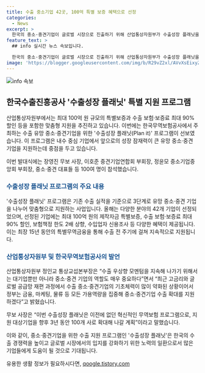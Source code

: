 ```yaml
---
title: 수출 중소기업 42곳, 100억 특별 보증 혜택으로 선정
categories:
  - News
excerpt: >
  한국의 중소·중견기업이 글로벌 시장으로 진출하기 위해 산업통상자원부가 수출성장 플래닛을 통해 맞춤형 지원을 확대하고 있다. 이 프로그램은 수출 잠재력이 큰 중소·중견기업을 대상으로 최대 100억 원의 특별보증과 수출 보험·보증료 최대 90% 할인 등의 혜택을 제공하여 선정된 기업에게 최장 15년 동안 특별무역금융을 제공한다. 정부는 중소·중견기업들의 수출 확대를 위해 금융, 마케팅, 물류 등 모든 분야의 지원을 강화하고 있다.
feature_text: >
  ## info 실시간 뉴스 속보입니다.

  한국의 중소·중견기업이 글로벌 시장으로 진출하기 위해 산업통상자원부가 수출성장 플래닛을 통해 맞춤형 지원을 확대하고 있다. 이 프로그램은 수출 잠재력이 큰 중소·중견기업을 대상으로 최대 100억 원의 특별보증과 수출 보험·보증료 최대 90% 할인 등의 혜택을 제공하여 선정된 기업에게 최장 15년 동안 특별무역금융을 제공한다. 정부는 중소·중견기업들의 수출 확대를 위해 금융, 마케팅, 물류 등 모든 분야의 지원을 강화하고 있다.
image: 'https://blogger.googleusercontent.com/img/b/R29vZ2xl/AVvXsEixyZcFfHzMRdzZMjFBmAUKJYCLCGyLL1o632UiGVXcaFdKo_bkvkuCioo0uUKlGfBVcT3P84aROyZIXSBEx3Aw5nCQ3pTgDom1WDC4m8eifvWiAmWEEVb4x6G_l8C0QH225ldMjyaFvpxGEBGNO37VmDTDMHGhJPq73UglMfDca1-0aw/s1600/blogspot.png'
---
```


<p><img src="https://blogger.googleusercontent.com/img/b/R29vZ2xl/AVvXsEixyZcFfHzMRdzZMjFBmAUKJYCLCGyLL1o632UiGVXcaFdKo_bkvkuCioo0uUKlGfBVcT3P84aROyZIXSBEx3Aw5nCQ3pTgDom1WDC4m8eifvWiAmWEEVb4x6G_l8C0QH225ldMjyaFvpxGEBGNO37VmDTDMHGhJPq73UglMfDca1-0aw/s1600/blogspot.png" alt="info 속보" /></p>

<h2 data-ke-size="size26">한국수출진흥공사 '수출성장 플래닛' 특별 지원 프로그램</h2>

<p>산업통상자원부에서는 최대 100억 원 규모의 특별보증과 수출 보험·보증료 최대 90% 할인 등을 포함한 맞춤형 지원을 추진하고 있습니다. 이번에는 한국무역보험공사에서 주최하는 수출 유망 중소·중견기업을 위한 '수출성장 플래닛(Plan it)' 프로그램이 선보였습니다. 이 프로그램은 내수 중심 기업에서 앞으로의 성장 잠재력이 큰 유망 중소·중견 기업을 지원하는데 중점을 두고 있습니다.</p>

<p data-ke-size="size16">이번 발대식에는 장영진 무보 사장, 이호준 중견기업연합회 부회장, 정윤모 중소기업중앙회 부회장, 중소·중견 대표들 등 100여 명이 참석했습니다.</p>

<h3><b><span style="color: #1a5490;">수출성장 플래닛 프로그램의 주요 내용</span></b></h3>

<p>'수출성장 플래닛' 프로그램은 기존 수출 실적을 기준으로 3단계로 유망 중소·중견 기업을 나누어 맞춤형으로 지원하는 사업입니다. 올해는 다양한 분야의 42개 기업이 선정되었으며, 선정된 기업에는 최대 100억 원의 제작자금 특별보증, 수출 보험·보증료 최대 90% 할인, 보험책정 한도 2배 상향, 수입업자 신용조사 등 다양한 혜택이 제공됩니다. 이는 최장 15년 동안의 특별무역금융을 통해 수출 전 주기에 걸쳐 지속적으로 지원됩니다.</p>

<h3><b><span style="color: #1a5490;">산업통상자원부 및 한국무역보험공사의 발언</span></b></h3>

<p>산업통상자원부 정인교 통상교섭본부장은 “수출 우상향 모멘텀을 지속해 나가기 위해서는 대기업뿐만 아니라 중소·중견 기업의 역할도 매우 중요하다”면서 “최근 고금리와 글로벌 공급망 재편 과정에서 수출 중소·중견기업의 기초체력이 많이 약화된 상황이어서 정부는 금융, 마케팅, 물류 등 모든 가용역량을 집중해 중소·중견기업 수출 확대를 지원하겠다”고 밝혔습니다.</p>

<p>무보 사장은 “이번 수출성장 플래닛은 이전에 없던 혁신적인 무역보험 프로그램으로, 지원 대상기업을 향후 3년 동안 100개 사로 확대해 나갈 계획”이라고 말했습니다.</p>

<p>이와 같이, 중소·중견기업을 위한 수출 지원 프로그램인 '수출성장 플래닛'은 한국의 수출 경쟁력을 높이고 글로벌 시장에서의 입지를 강화하기 위한 노력의 일환으로서 많은 기업들에게 도움이 될 것으로 기대됩니다.</p>
유용한 생활 정보가 필요하시다면, <a href="https://qoogle.tistory.com" rel="dofollow">qoogle.tistory.com</a>


